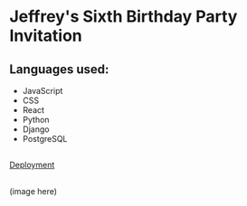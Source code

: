 # Jeffrey's Sixth Birthday Party Invitation

## Languages used:
- JavaScript
- CSS
- React
- Python
- Django
- PostgreSQL

## 
[Deployment](https://oscarsbirthday.netlify.app/)

##
(image here)
